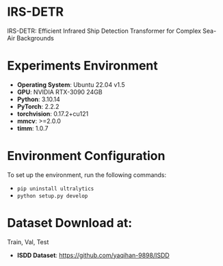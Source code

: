 # IRS-DETR
IRS-DETR: Efficient Infrared Ship Detection Transformer for Complex Sea-Air Backgrounds

# Experiments Environment
* **Operating System**: Ubuntu 22.04 v1.5
* **GPU**: NVIDIA RTX-3090 24GB
* **Python**: 3.10.14
* **PyTorch**: 2.2.2
* **torchvision**: 0.17.2+cu121
* **mmcv**: >=2.0.0
* **timm**: 1.0.7

# Environment Configuration

To set up the environment, run the following commands:

* `pip uninstall ultralytics`
* `python setup.py develop`

# Dataset Download at:
Train, Val, Test
* **ISDD Dataset**: https://github.com/yaqihan-9898/ISDD

